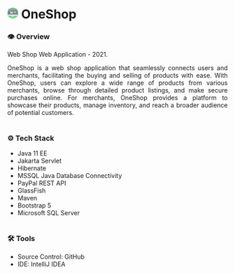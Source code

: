 # <img src="oneshop.svg" width="25"/> OneShop

### **👁️ Overview**
Web Shop Web Application - 2021.

<p align="justify">
    OneShop is a web shop application that seamlessly connects users and merchants, facilitating the buying and selling of products with ease. With OneShop, users can explore a wide range of products from various merchants, browse through detailed product listings, and make secure purchases online. For merchants, OneShop provides a platform to showcase their products, manage inventory, and reach a broader audience of potential customers.
</p>

#

### **⚙️ Tech Stack**
- Java 11 EE
- Jakarta Servlet
- Hibernate
- MSSQL Java Database Connectivity
- PayPal REST API
- GlassFish
- Maven
- Bootstrap 5
- Microsoft SQL Server

#

### **🛠️ Tools**
- Source Control: GitHub
- IDE: IntelliJ IDEA